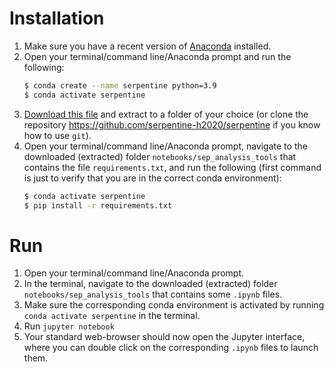 # Installation 
1. Make sure you have a recent version of [Anaconda](https://www.anaconda.com/products/distribution) installed. 
2. Open your terminal/command line/Anaconda prompt and run the following:
    ``` bash
    $ conda create --name serpentine python=3.9
    $ conda activate serpentine
    ```
3. [Download this file](https://github.com/serpentine-h2020/serpentine/archive/refs/heads/main.zip) and extract to a folder of your choice (or clone the repository https://github.com/serpentine-h2020/serpentine if you know how to use `git`).
4. Open your terminal/command line/Anaconda prompt, navigate to the downloaded (extracted) folder `notebooks/sep_analysis_tools` that contains the file `requirements.txt`, and run the following (first command is just to verify that you are in the correct conda environment):
    ``` bash
    $ conda activate serpentine
    $ pip install -r requirements.txt
    ```


# Run 
1. Open your terminal/command line/Anaconda prompt.
2. In the terminal, navigate to the downloaded (extracted) folder `notebooks/sep_analysis_tools` that contains some `.ipynb` files.
3. Make sure the corresponding conda environment is activated by running `conda activate serpentine` in the terminal.
4. Run `jupyter notebook`
5. Your standard web-browser should now open the Jupyter interface, where you can double click on the corresponding `.ipynb` files to launch them.
